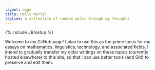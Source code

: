 ```yaml
---
layout: page
title: Hello World!
tagline: A collection of random walks through my thoughts
---
```

{% include JB/setup %}

Welcome to my GitHub page! I plan to use this as the prime locus for my essays on mathematics, linguistics, technology, and associated fields. I intend to gradually transfer my older writings on these topics (currently hosted elsewhere) to this site, so that I can use better tools (and Git!) to preserve and edit them.


